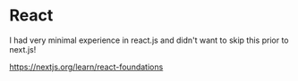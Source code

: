 # React

I had very minimal experience in react.js and didn't want to skip this prior to next.js!

https://nextjs.org/learn/react-foundations
